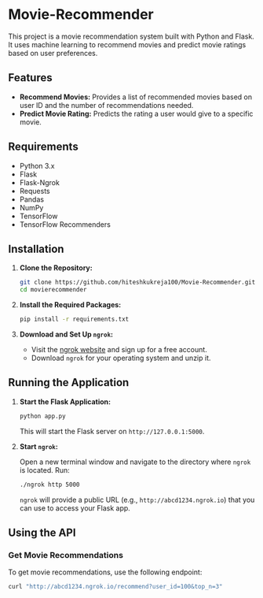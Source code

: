 # Movie-Recommender

This project is a movie recommendation system built with Python and Flask. It uses machine learning to recommend movies and predict movie ratings based on user preferences.

## Features

- **Recommend Movies:** Provides a list of recommended movies based on user ID and the number of recommendations needed.
- **Predict Movie Rating:** Predicts the rating a user would give to a specific movie.

## Requirements

- Python 3.x
- Flask
- Flask-Ngrok
- Requests
- Pandas
- NumPy
- TensorFlow
- TensorFlow Recommenders

## Installation

1. **Clone the Repository:**

    ```bash
    git clone https://github.com/hiteshkukreja100/Movie-Recommender.git
    cd movierecommender
    ```

2. **Install the Required Packages:**

    ```bash
    pip install -r requirements.txt
    ```

3. **Download and Set Up `ngrok`:**

    - Visit the [ngrok website](https://ngrok.com/) and sign up for a free account.
    - Download `ngrok` for your operating system and unzip it.

## Running the Application

1. **Start the Flask Application:**

    ```bash
    python app.py
    ```

    This will start the Flask server on `http://127.0.0.1:5000`.

2. **Start `ngrok`:**

    Open a new terminal window and navigate to the directory where `ngrok` is located. Run:

    ```bash
    ./ngrok http 5000
    ```

    `ngrok` will provide a public URL (e.g., `http://abcd1234.ngrok.io`) that you can use to access your Flask app.

## Using the API

### Get Movie Recommendations

To get movie recommendations, use the following endpoint:

```bash
curl "http://abcd1234.ngrok.io/recommend?user_id=100&top_n=3"
